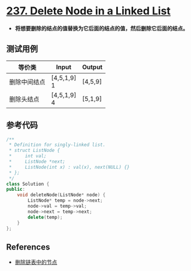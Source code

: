 # [237. Delete Node in a Linked List](https://leetcode-cn.com/problems/delete-node-in-a-linked-list/)

- **将想要删除的结点的值替换为它后面的结点的值，然后删除它后面的结点。**

## 测试用例

| 等价类       | Input           | Output  |
| ------------ | --------------- | ------- |
| 删除中间结点 | [4,5,1,9]<br/>1 | [4,5,9] |
| 删除头结点   | [4,5,1,9]<br/>4 | [5,1,9] |

## 参考代码

```c++
/**
 * Definition for singly-linked list.
 * struct ListNode {
 *     int val;
 *     ListNode *next;
 *     ListNode(int x) : val(x), next(NULL) {}
 * };
 */
class Solution {
public:
    void deleteNode(ListNode* node) {
        ListNode* temp = node->next;
        node->val = temp->val;
        node->next = temp->next;
        delete(temp);
    }
};
```

## References

- [删除链表中的节点](https://leetcode-cn.com/problems/delete-node-in-a-linked-list/solution/shan-chu-lian-biao-zhong-de-jie-dian-by-leetcode/)

